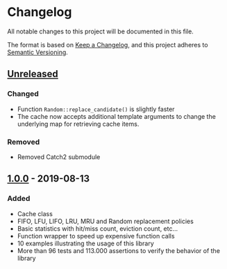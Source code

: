 # Changelog
All notable changes to this project will be documented in this file.

The format is based on [Keep a Changelog](https://keepachangelog.com/en/1.0.0/),
and this project adheres to [Semantic Versioning](https://semver.org/spec/v2.0.0.html).

## [Unreleased]
### Changed
- Function `Random::replace_candidate()` is slightly faster
- The cache now accepts additional template arguments to change the underlying map for retrieving cache items.

### Removed
- Removed Catch2 submodule

## [1.0.0] - 2019-08-13
### Added
- Cache class
- FIFO, LFU, LIFO, LRU, MRU and Random replacement policies
- Basic statistics with hit/miss count, eviction count, etc...
- Function wrapper to speed up expensive function calls
- 10 examples illustrating the usage of this library
- More than 96 tests and 113.000 assertions to verify the behavior of the library

[Unreleased]: https://github.com/marcizhu/Cache/compare/v1.0.0...HEAD
[1.0.0]: https://github.com/marcizhu/Cache/releases/tag/v1.0.0
